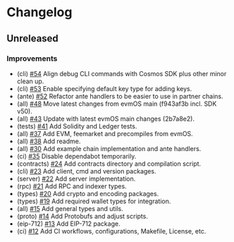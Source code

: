 <!--
This changelog was created using the `clu` binary
(https://github.com/MalteHerrmann/changelog-utils).
-->
# Changelog

## Unreleased

### Improvements

- (cli) [#54](https://github.com/evmos/os/pull/54) Align debug CLI commands with Cosmos SDK plus other minor clean up.
- (cli) [#53](https://github.com/evmos/os/pull/53) Enable specifying default key type for adding keys.
- (ante) [#52](https://github.com/evmos/os/pull/52) Refactor ante handlers to be easier to use in partner chains.
- (all) [#48](https://github.com/evmos/os/pull/48) Move latest changes from evmOS main (f943af3b incl. SDK v50).
- (all) [#43](https://github.com/evmos/os/pull/43) Update with latest evmOS main changes (2b7a8e2).
- (tests) [#41](https://github.com/evmos/os/pull/41) Add Solidity and Ledger tests.
- (all) [#37](https://github.com/evmos/os/pull/37) Add EVM, feemarket and precompiles from evmOS.
- (all) [#38](https://github.com/evmos/os/pull/38) Add readme.
- (all) [#30](https://github.com/evmos/os/pull/30) Add example chain implementation and ante handlers.
- (ci) [#35](https://github.com/evmos/os/pull/35) Disable dependabot temporarily.
- (contracts) [#24](https://github.com/evmos/os/pull/24) Add contracts directory and compilation script.
- (cli) [#23](https://github.com/evmos/os/pull/23) Add client, cmd and version packages.
- (server) [#22](https://github.com/evmos/os/pull/22) Add server implementation.
- (rpc) [#21](https://github.com/evmos/os/pull/21) Add RPC and indexer types.
- (types) [#20](https://github.com/evmos/os/pull/20) Add crypto and encoding packages.
- (types) [#19](https://github.com/evmos/os/pull/19) Add required wallet types for integration.
- (all) [#15](https://github.com/evmos/os/pull/15) Add general types and utils.
- (proto) [#14](https://github.com/evmos/os/pull/14) Add Protobufs and adjust scripts.
- (eip-712) [#13](https://github.com/evmos/os/pull/13) Add EIP-712 package.
- (ci) [#12](https://github.com/evmos/os/pull/12) Add CI workflows, configurations, Makefile, License, etc.
